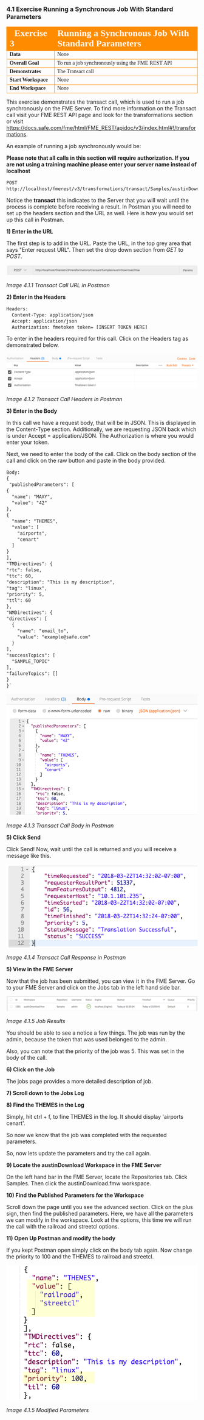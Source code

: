 ### 4.1 Exercise Running a Synchronous Job With Standard Parameters

<table style="border-spacing: 0px;border-collapse: collapse;font-family:serif">
<tr>
<td width=25% style="vertical-align:middle;background-color:darkorange;border: 2px solid darkorange">
<i class="fa fa-cogs fa-lg fa-pull-left fa-fw" style="color:white;padding-right: 12px;vertical-align:text-top"></i>
<span style="color:white;font-size:x-large;font-weight: bold">Exercise 3</span>
</td>
<td style="border: 2px solid darkorange;background-color:darkorange;color:white">
<span style="color:white;font-size:x-large;font-weight: bold">Running a Synchronous Job With Standard Parameters</span>
</td>
</tr>

<tr>
<td style="border: 1px solid darkorange; font-weight: bold">Data</td>
<td style="border: 1px solid darkorange">None</td>
</tr>

<tr>
<td style="border: 1px solid darkorange; font-weight: bold">Overall Goal</td>
<td style="border: 1px solid darkorange">To run a job synchronously using the FME REST API</td>
</tr>

<tr>
<td style="border: 1px solid darkorange; font-weight: bold">Demonstrates</td>
<td style="border: 1px solid darkorange">The Transact call</td>
</tr>

<tr>
<td style="border: 1px solid darkorange; font-weight: bold">Start Workspace</td>
<td style="border: 1px solid darkorange">None </td>
</tr>

<tr>
<td style="border: 1px solid darkorange; font-weight: bold">End Workspace</td>
<td style="border: 1px solid darkorange">None</td>
</tr>

</table>

This exercise demonstrates the transact call, which is used to run a job synchronously on the FME Server. To find more information on the Transact call visit your FME REST API page and look for the transformations section or visit https://docs.safe.com/fme/html/FME_REST/apidoc/v3/index.html#!/transformations.   

An example of running a job synchronously would be:

**Please note that all calls in this section will require authorization. If you are not using a training machine please enter your server name instead of localhost**

    POST http://localhost/fmerest/v3/transformations/transact/Samples/austinDownload.fmw

Notice the **transact** this indicates to the Server that you will wait
until the process is complete before receiving a result. In Postman you
will need to set up the headers section and the URL as well. Here is how
you would set up this call in Postman.

**1) Enter in the URL**

The first step is to add in the URL. Paste the URL, in the top grey area that says "Enter request URL". Then set the drop down section from *GET* to *POST*.


![](./Images/image4.1.1.TransactURL.png)

*Image 4.1.1 Transact Call URL in Postman*


**2) Enter in the Headers**

    Headers:
      Content-Type: application/json
      Accept: application/json
      Authorization: fmetoken token= [INSERT TOKEN HERE]

To enter in the headers required for this call. Click on the Headers tag as demonstrated below.  

![](./Images/image4.1.2.TransactPostman.png)

*Image 4.1.2 Transact Call Headers in Postman*


**3) Enter in the Body**

In this call we have a request body, that will be in JSON. This is
displayed in the Content-Type section. Additionally, we are requesting
JSON back which is under Accept = application/JSON. The Authorization is
where you would enter your token.

Next, we need to enter the body of the call. Click on the body section
of the call and click on the raw button and paste in the body provided.

    Body:
    {
     "publishedParameters": [
    {
      "name": "MAXY",
      "value": "42"
    },
    {
      "name": "THEMES",
      "value": [
        "airports",
        "cenart"
      ]
    }
    ],
    "TMDirectives": {
    "rtc": false,
    "ttc": 60,
    "description": "This is my description",
    "tag": "linux",
    "priority": 5,
    "ttl": 60
    },
    "NMDirectives": {
    "directives": [
      {
        "name": "email_to",
        "value": "example@safe.com"
      }
    ],
    "successTopics": [
      "SAMPLE_TOPIC"
    ],
    "failureTopics": []
    }
    }`


![](./Images/image4.1.3.TransactBodyPostman.png)

*Image 4.1.3 Transact Call Body in Postman*

**5) Click Send**

Click Send! Now, wait until the call is returned and you will receive a
message like this.

![](./Images/image4.1.4.TransactResponsePostman.png)

*Image 4.1.4 Transact Call Response in Postman*

**5) View in the FME Server**

Now that the job has been submitted, you can view it in the FME Server. Go to your FME Server and click on the Jobs tab in the left hand side bar.

![](./Images/image4.1.5.JobId.png)

*Image 4.1.5 Job Results*

You should be able to see a notice a few things. The job was run by the admin, because the token that was used belonged to the admin.

Also, you can note that the priority of the job was 5. This was set in the body of the call.

**6) Click on the Job**

The jobs page provides a more detailed description of job.

**7) Scroll down to the Jobs Log**

**8) Find the THEMES in the Log**

Simply, hit ctrl + f, to fine THEMES in the log. It should display 'airports cenart'.

So now we know that the job was completed with the requested parameters.

So, now lets update the parameters and try the call again.

**9) Locate the austinDownload Workspace in the FME Server**

On the left hand bar in the FME Server, locate the Repositories tab. Click Samples. Then click the austinDownload.fmw workspace.

**10) Find the Published Parameters for the Workspace**

Scroll down the page until you see the advanced section. Click on the plus sign, then find the published parameters. Here, we have all the parameters we can modify in the workspace. Look at the options, this time we will run the call with the railroad and streetcl options. 

**11) Open Up Postman and modify the body**

If you kept Postman open simply click on the body tab again. Now change the priority to 100 and the THEMES to railroad and streetcl.

![](./Images/image4.1.6.modifiedparameters.png)

*Image 4.1.5 Modified Parameters*
